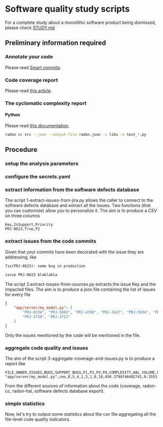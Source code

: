 # Software quality study scripts

For a complete study about a monolithic software product being dismissed, please check [STUDY.md](https://github.com/nilleb/ccguard/blob/master/STUDY.md)

## Preliminary information required

### Annotate your code

Please read [Smart commits](https://confluence.atlassian.com/fisheye/using-smart-commits-960155400.html).

### Code coverage report

Please read [this article](https://github.com/nilleb/ccguard/blob/master/docs/how%20to%20produce%20code%20coverage%20data.md).

### The cyclomatic complexity report

#### Python

Please read [this documentation](https://radon.readthedocs.io/en/latest/commandline.html#the-cc-command).

```sh
radon cc src --json --output-file radon.json -i libs -e text_*.py
```

## Procedure

### setup the analysis parameters

### configure the secrets.yaml

### extract information from the software defects database

The script 1-extract-issues-from-jira.py allows the caller to connect to the software defects database and extract all the issues. Two functions (that you can customize) allow you to personalize it. The aim is to produce a CSV on three columns

```csv
Key,IsSupport,Priority
PRJ-8623,True,P2
```

### extract issues from the code commits

Given that your commits have been decorated with the issue they are addressing, like

```txt
fix(PRJ-8623): some bug in production

issue PRJ-8623 blablabla
```

The script 2.extract-issues-from-sources.py extracts the issue Key and the impacted files.
The aim is to produce a json file containing the list of issues for every file

```json
{
    "app/server/my_model.py": [
        "PRJ-8334", "PRJ-5693", "PRJ-4709", "PRJ-2427", "PRJ-5034", "PRJ-5034", "PRJ-4937",
        "PRJ-3728", "PRJ-3712"
    ]
}
```

Only the issues mentioned by the code will be mentioned in the file.

### aggregate code quality and issues

The aim of the script 3-aggregate-coverage-and-issues.py is to produce a report like

```csv
FILE,OWNER,ISSUES,BUGS,SUPPORT_BUGS,P1,P2,P3,P4,COMPLEXITY,HAL_VOLUME,COVERAGE,LINES,LINES_COVERED
"app/server/my_model.py",cms,8,5,4,1,3,1,0,10,450.3799746402741,0.3553,197,70
```

From the different sources of information about the code (coverage, radon-cc, radon-hal, software defects database export).

### simple statistics

Now, let's try to output some statistics about the csv file aggregating all the file-level code quality indicators.
